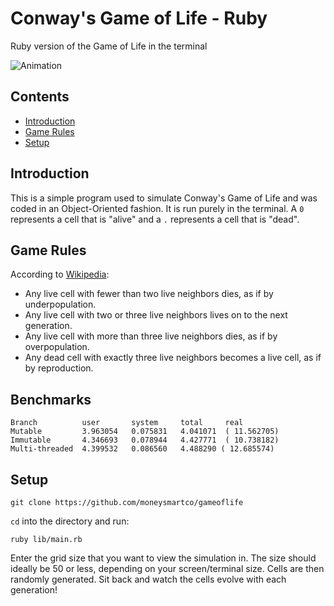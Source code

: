 # Conway's Game of Life - Ruby

Ruby version of the Game of Life in the terminal

![Animation](https://media.giphy.com/media/1etWs6I0jIMHS4Db5u/giphy.gif)

## Contents

- [Introduction](#introduction)
- [Game Rules](#game-rules)
- [Setup](#setup)

## Introduction

This is a simple program used to simulate Conway's Game of Life and was coded in an Object-Oriented fashion. It is run purely in the terminal. A `0` represents a cell that is "alive" and a `.` represents a cell that is "dead".

## Game Rules

According to [Wikipedia](#https://en.wikipedia.org/wiki/Conway%27s_Game_of_Life):

- Any live cell with fewer than two live neighbors dies, as if by underpopulation.
- Any live cell with two or three live neighbors lives on to the next generation.
- Any live cell with more than three live neighbors dies, as if by overpopulation.
- Any dead cell with exactly three live neighbors becomes a live cell, as if by reproduction.

## Benchmarks

```
Branch          user       system     total     real
Mutable         3.963054   0.075831   4.041071  ( 11.562705)
Immutable       4.346693   0.078944   4.427771  ( 10.738182)
Multi-threaded  4.399532   0.086560   4.488290 ( 12.685574)
```

## Setup

```
git clone https://github.com/moneysmartco/gameoflife
```
`cd` into the directory and run:
```
ruby lib/main.rb
```
Enter the grid size that you want to view the simulation in. The size should ideally be 50 or less, depending on your screen/terminal size. Cells are then randomly generated. Sit back and watch the cells evolve with each generation!
